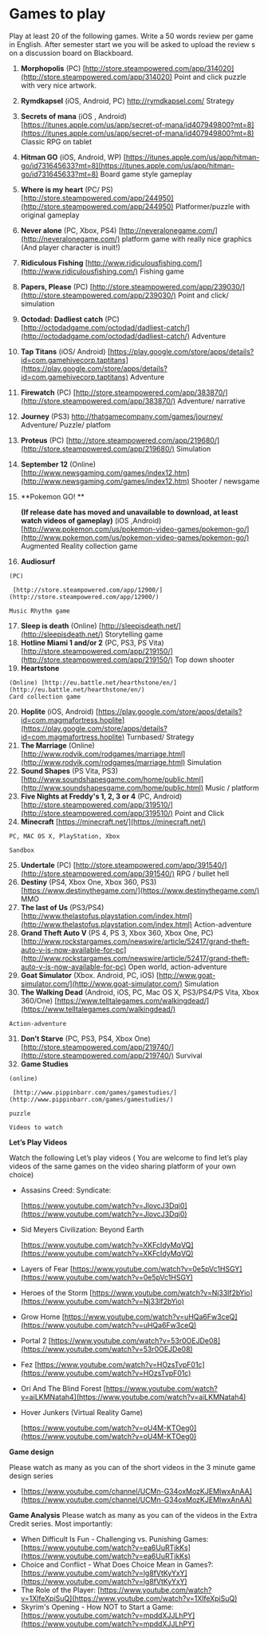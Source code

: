# Games to play


Play at least 20 of the following games. Write a 50 words review per game in English. After semester start we you will be asked to upload the review s on a discussion board on Blackboard.

1.  **Morphopolis** (PC) [http://store.steampowered.com/app/314020](http://store.steampowered.com/app/314020) 
Point and click puzzle with very nice artwork.
2.  **Rymdkapsel** 
(iOS, Android, PC)
http://rymdkapsel.com/
Strategy
3.  **Secrets of mana** 
(iOS , Android) [https://itunes.apple.com/us/app/secret-of-mana/id407949800?mt=8](https://itunes.apple.com/us/app/secret-of-mana/id407949800?mt=8) 
Classic RPG on tablet
4.  **Hitman GO** (iOS, Android, WP) [https://itunes.apple.com/us/app/hitman-go/id731645633?mt=8](https://itunes.apple.com/us/app/hitman-go/id731645633?mt=8) 
Board game style gameplay
5.  **Where is my heart** (PC/ PS) [http://store.steampowered.com/app/244950](http://store.steampowered.com/app/244950) 
Platformer/puzzle with original gameplay
6.  **Never alone** (PC, Xbox, PS4) [http://neveralonegame.com/](http://neveralonegame.com/) 
platform game with really nice graphics (And player character is inuit!)
7.  **Ridiculous Fishing** [http://www.ridiculousfishing.com/](http://www.ridiculousfishing.com/) 
Fishing game
8.  **Papers, Please** 
(PC) [http://store.steampowered.com/app/239030/](http://store.steampowered.com/app/239030/) 
Point and click/ simulation
9.  **Octodad: Dadliest catch** 
(PC) [http://octodadgame.com/octodad/dadliest-catch/](http://octodadgame.com/octodad/dadliest-catch/) 
Adventure
10.  **Tap Titans** 
(iOS/ Android) [https://play.google.com/store/apps/details?id=com.gamehivecorp.taptitans](https://play.google.com/store/apps/details?id=com.gamehivecorp.taptitans) 
Adventure
11.  **Firewatch** 
(PC) [http://store.steampowered.com/app/383870/](http://store.steampowered.com/app/383870/) 
Adventure/ narrative
12.  **Journey** 
(PS3)
http://thatgamecompany.com/games/journey/
Adventure/ Puzzle/ platfom
13.  **Proteus** 
(PC) [http://store.steampowered.com/app/219680/](http://store.steampowered.com/app/219680/) 
Simulation
14.  **September 12** 
(Online) [http://www.newsgaming.com/games/index12.htm](http://www.newsgaming.com/games/index12.htm) 
Shooter / newsgame
15.  **Pokemon GO! ** 

     **(If release date has moved and unavailable to download, at least watch videos of gameplay)** 
    (iOS ,Android) [http://www.pokemon.com/us/pokemon-video-games/pokemon-go/](http://www.pokemon.com/us/pokemon-video-games/pokemon-go/) 
    Augmented Reality collection game

16.  **Audiosurf** 

    (PC)

     [http://store.steampowered.com/app/12900/](http://store.steampowered.com/app/12900/) 

    Music Rhythm game

17.  **Sleep is death** (Online) [http://sleepisdeath.net/](http://sleepisdeath.net/) 
Storytelling game
18.  **Hotline Miami 1 and/or 2** 
(PC, PS3, PS Vita) [http://store.steampowered.com/app/219150/](http://store.steampowered.com/app/219150/) 
Top down shooter
19.  **Heartstone** 

    (Online) [http://eu.battle.net/hearthstone/en/](http://eu.battle.net/hearthstone/en/) 
    Card collection game

20.  **Hoplite** 
(iOS, Android) [https://play.google.com/store/apps/details?id=com.magmafortress.hoplite](https://play.google.com/store/apps/details?id=com.magmafortress.hoplite) 
Turnbased/ Strategy
21.  **The Marriage** 
(Online) [http://www.rodvik.com/rodgames/marriage.html](http://www.rodvik.com/rodgames/marriage.html) 
Simulation
22.  **Sound Shapes** 
(PS Vita, PS3) [http://www.soundshapesgame.com/home/public.html](http://www.soundshapesgame.com/home/public.html) 
Music / platform
23.  **Five Nights at Freddy's 1, 2, 3 or 4** 
(PC, Android) [http://store.steampowered.com/app/319510/](http://store.steampowered.com/app/319510/) 
Point and Click
24.  **Minecraft** [https://minecraft.net/](https://minecraft.net/) 

    PC, MAC OS X, PlayStation, Xbox

    Sandbox

25.  **Undertale** 
(PC) [http://store.steampowered.com/app/391540/](http://store.steampowered.com/app/391540/) 
RPG / bullet hell
26.  **Destiny** 
(PS4, Xbox One, Xbox 360, PS3) [https://www.destinythegame.com/](https://www.destinythegame.com/) 
MMO
27.  **The last of Us** (PS3/PS4) [http://www.thelastofus.playstation.com/index.html](http://www.thelastofus.playstation.com/index.html) 
Action-adventure
28.  **Grand Theft Auto V** 
(PS 4, PS 3, Xbox 360, Xbox One, PC) [http://www.rockstargames.com/newswire/article/52417/grand-theft-auto-v-is-now-available-for-pc](http://www.rockstargames.com/newswire/article/52417/grand-theft-auto-v-is-now-available-for-pc) 
Open world, action-adventure
29.  **Goat Simulator** (Xbox. Android, PC, iOS) [http://www.goat-simulator.com/](http://www.goat-simulator.com/) 
Simulation
30.  **The Walking Dead** (Android, iOS, PC, Mac OS X, PS3/PS4/PS Vita, Xbox 360/One) [https://www.telltalegames.com/walkingdead/](https://www.telltalegames.com/walkingdead/) 

    Action-adventure

31.  **Don’t Starve** 
(PC, PS3, PS4, Xbox One) [http://store.steampowered.com/app/219740/](http://store.steampowered.com/app/219740/) 
Survival
32.  **Game Studies** 

    (online)

     [http://www.pippinbarr.com/games/gamestudies/](http://www.pippinbarr.com/games/gamestudies/) 

    puzzle

    Videos to watch

 **Let’s Play Videos** 

Watch the following Let’s play videos ( You are welcome to find let’s play videos of the same games on the video sharing platform of your own choice)

- Assasins Creed: Syndicate:

     [https://www.youtube.com/watch?v=JlovcJ3Dqi0](https://www.youtube.com/watch?v=JlovcJ3Dqi0) 

- Sid Meyers Civilization: Beyond Earth

     [https://www.youtube.com/watch?v=XKFcIdyMqVQ](https://www.youtube.com/watch?v=XKFcIdyMqVQ) 

- Layers of Fear [https://www.youtube.com/watch?v=0e5pVc1HSGY](https://www.youtube.com/watch?v=0e5pVc1HSGY) 
- Heroes of the Storm [https://www.youtube.com/watch?v=Nj33lf2bYio](https://www.youtube.com/watch?v=Nj33lf2bYio) 
- Grow Home [https://www.youtube.com/watch?v=uHQa6Fw3ceQ](https://www.youtube.com/watch?v=uHQa6Fw3ceQ) 
- Portal 2 [https://www.youtube.com/watch?v=53r0OEJDe08](https://www.youtube.com/watch?v=53r0OEJDe08) 
- Fez [https://www.youtube.com/watch?v=HOzsTvpF01c](https://www.youtube.com/watch?v=HOzsTvpF01c) 
- Ori And The Blind Forest [https://www.youtube.com/watch?v=aiLKMNatah4](https://www.youtube.com/watch?v=aiLKMNatah4) 
- Hover Junkers (Virtual Reality Game)

     [https://www.youtube.com/watch?v=oU4M-KTOeg0](https://www.youtube.com/watch?v=oU4M-KTOeg0) 

 **Game design** 

Please watch as many as you can of the short videos in the 3 minute game design series

- [https://www.youtube.com/channel/UCMn-G34oxMozKJEMIwxAnAA](https://www.youtube.com/channel/UCMn-G34oxMozKJEMIwxAnAA) 

 **Game Analysis** 
Please watch as many as you can of the videos in the Extra Credit series. Most importantly:

- When Difficult Is Fun - Challenging vs. Punishing Games: [https://www.youtube.com/watch?v=ea6UuRTjkKs](https://www.youtube.com/watch?v=ea6UuRTjkKs) 
- Choice and Conflict - What Does Choice Mean in Games?: [https://www.youtube.com/watch?v=lg8fVtKyYxY](https://www.youtube.com/watch?v=lg8fVtKyYxY) 
- The Role of the Player: [https://www.youtube.com/watch?v=1XlfeXpiSuQ](https://www.youtube.com/watch?v=1XlfeXpiSuQ) 
- Skyrim's Opening - How NOT to Start a Game: [https://www.youtube.com/watch?v=mpddXJJLhPY](https://www.youtube.com/watch?v=mpddXJJLhPY)
